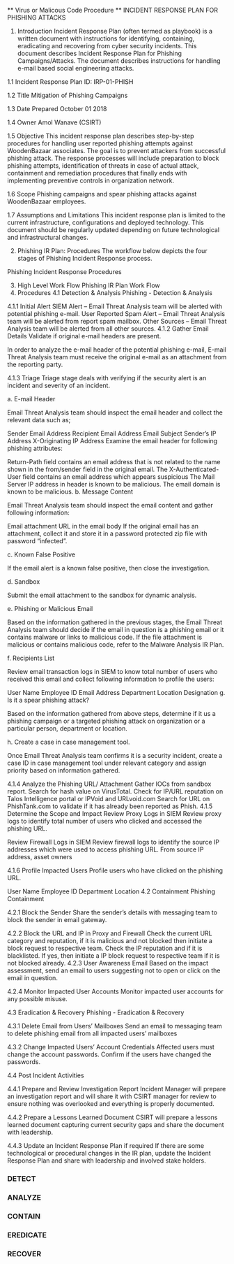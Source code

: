 ** Virus or Malicous Code Procedure **
INCIDENT RESPONSE PLAN FOR PHISHING ATTACKS
1. Introduction
Incident Response Plan (often termed as playbook) is a written document with instructions for identifying, containing, eradicating and recovering from cyber security incidents. This document describes Incident Response Plan for Phishing Campaigns/Attacks. The document describes instructions for handling e-mail based social engineering attacks.

1.1 Incident Response Plan ID:
IRP-01-PHISH

1.2 Title
Mitigation of Phishing Campaigns

1.3 Date Prepared
October 01 2018

1.4 Owner
Amol Wanave (CSIRT)

1.5 Objective
This incident response plan describes step-by-step procedures for handling user reported phishing attempts against WoodenBazaar associates. The goal is to prevent attackers from successful phishing attack. The response processes will include preparation to block phishing attempts, identification of threats in case of actual attack, containment and remediation procedures that finally ends with implementing preventive controls in organization network.

1.6 Scope
Phishing campaigns and spear phishing attacks against WoodenBazaar employees.

1.7 Assumptions and Limitations
This incident response plan is limited to the current infrastructure, configurations and deployed technology. This document should be regularly updated depending on future technological and infrastructural changes.

2. Phishing IR Plan: Procedures
The workflow below depicts the four stages of Phishing Incident Response process.

Phishing Incident Response Procedures

3. High Level Work Flow
Phishing IR Plan Work Flow
4. Procedures
4.1 Detection & Analysis
Phishing - Detection & Analysis

 

4.1.1 Initial Alert
SIEM Alert – Email Threat Analysis team will be alerted with potential phishing e-mail.
User Reported Spam Alert – Email Threat Analysis team will be alerted from report spam mailbox.
Other Sources – Email Threat Analysis team will be alerted from all other sources.
4.1.2 Gather Email Details
Validate if original e-mail headers are present.

In order to analyze the e-mail header of the potential phishing e-mail, E-mail Threat Analysis team must receive the original e-mail as an attachment from the reporting party.

4.1.3 Triage
Triage stage deals with verifying if the security alert is an incident and severity of an incident.

a. E-mail Header

Email Threat Analysis team should inspect the email header and collect the relevant data such as;

Sender Email Address
Recipient Email Address
Email Subject
Sender’s IP Address
X-Originating IP Address
Examine the email header for following phishing attributes:

Return-Path field contains an email address that is not related to the name shown in the from/sender field in the original email.
The X-Authenticated-User field contains an email address which appears suspicious
The Mail Server IP address in header is known to be malicious.
The email domain is known to be malicious.
b. Message Content

Email Threat Analysis team should inspect the email content and gather following information:

Email attachment
URL in the email body
If the original email has an attachment, collect it and store it in a password protected zip file with password “infected”.

c. Known False Positive

If the email alert is a known false positive, then close the investigation.

d. Sandbox

Submit the email attachment to the sandbox for dynamic analysis.

e. Phishing or Malicious Email

Based on the information gathered in the previous stages, the Email Threat Analysis team should decide if the email in question is a phishing email or it contains malware or links to malicious code. If the file attachment is malicious or contains malicious code, refer to the Malware Analysis IR Plan.

f. Recipients List

Review email transaction logs in SIEM to know total number of users who received this email and collect following information to profile the users:

User Name
Employee ID
Email Address
Department
Location
Designation
g. Is it a spear phishing attack?

Based on the information gathered from above steps, determine if it us a phishing campaign or a targeted phishing attack on organization or a particular person, department or location.

h. Create a case in case management tool.

Once Email Threat Analysis team confirms it is a security incident, create a case ID in case management tool under relevant category and assign priority based on information gathered.

4.1.4 Analyze the Phishing URL/ Attachment
Gather IOCs from sandbox report.
Search for hash value on VirusTotal.
Check for IP/URL reputation on Talos Intelligence portal or IPVoid and URLvoid.com
Search for URL on PhishTank.com to validate if it has already been reported as Phish.
4.1.5 Determine the Scope and Impact
Review Proxy Logs in SIEM
Review proxy logs to identify total number of users who clicked and accessed the phishing URL.

Review Firewall Logs in SIEM
Review firewall logs to identify the source IP addresses which were used to access phishing URL. From source IP address, asset owners

4.1.6 Profile Impacted Users
Profile users who have clicked on the phishing URL.

User Name
Employee ID
Department
Location
4.2 Containment
Phishing Containment

4.2.1 Block the Sender
Share the sender’s details with messaging team to block the sender in email gateway.

4.2.2 Block the URL and IP in Proxy and Firewall
Check the current URL category and reputation, if it is malicious and not blocked then initiate a block request to respective team.
Check the IP reputation and if it is blacklisted. If yes, then initiate a IP block request to respective team if it is not blocked already.
4.2.3 User Awareness Email
Based on the impact assessment, send an email to users suggesting not to open or click on the email in question.

4.2.4 Monitor Impacted User Accounts
Monitor impacted user accounts for any possible misuse.

4.3 Eradication & Recovery
Phishing - Eradication & Recovery

4.3.1 Delete Email from Users’ Mailboxes
Send an email to messaging team to delete phishing email from all impacted users’ mailboxes

4.3.2 Change Impacted Users’ Account Credentials
Affected users must change the account passwords. Confirm if the users have changed the passwords.

4.4 Post Incident Activities


4.4.1 Prepare and Review Investigation Report
Incident Manager will prepare an investigation report and will share it with CSIRT manager for review to ensure nothing was overlooked and everything is properly documented.

4.4.2 Prepare a Lessons Learned Document
CSIRT will prepare a lessons learned document capturing current security gaps and share the document with leadership.

4.4.3 Update an Incident Response Plan if required
If there are some technological or procedural changes in the IR plan, update the Incident Response Plan and share with leadership and involved stake holders.

### DETECT

### ANALYZE

### CONTAIN

### EREDICATE

### RECOVER



